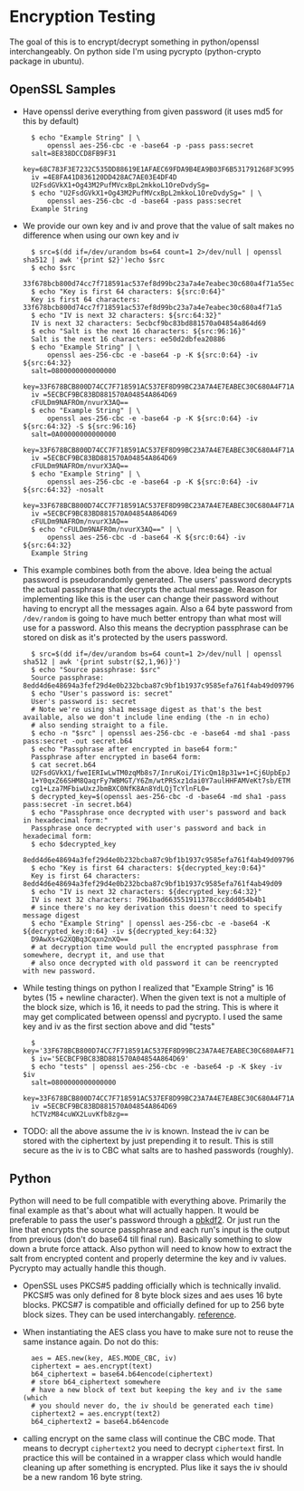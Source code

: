 Encryption Testing
==================

The goal of this is to encrypt/decrypt something in python/openssl interchangeably. On python side I'm using pycrypto (python-crypto package in ubuntu).

OpenSSL Samples
---------------

* Have openssl derive everything from given password (it uses md5 for this by default)

        $ echo "Example String" | \
            openssl aes-256-cbc -e -base64 -p -pass pass:secret
        salt=8E838DCCD8FB9F31
        key=68C783F3E7232C535DD88619E1AFAEC69FDA9B4EA9B03F6B531791268F3C9958
        iv =4E8FA41D836120DD428AC7AE03E4DF4D
        U2FsdGVkX1+Og43M2PufMVcxBpL2mkkoL1OreDvdySg=
        $ echo "U2FsdGVkX1+Og43M2PufMVcxBpL2mkkoL1OreDvdySg=" | \
            openssl aes-256-cbc -d -base64 -pass pass:secret
        Example String

* We provide our own key and iv and prove that the value of salt makes no difference when using our own key and iv

        $ src=$(dd if=/dev/urandom bs=64 count=1 2>/dev/null | openssl sha512 | awk '{print $2}')echo $src
        $ echo $src
        33f678bcb800d74cc7f718591ac537ef8d99bc23a7a4e7eabec30c680a4f71a55ecbcf9bc83bd881570a04854a864d69ee50d2dbfea208863f9fb0a00cc48c4a
        $ echo "Key is first 64 characters: ${src:0:64}"
        Key is first 64 characters: 33f678bcb800d74cc7f718591ac537ef8d99bc23a7a4e7eabec30c680a4f71a5
        $ echo "IV is next 32 characters: ${src:64:32}"
        IV is next 32 characters: 5ecbcf9bc83bd881570a04854a864d69
        $ echo "Salt is the next 16 characters: ${src:96:16}"
        Salt is the next 16 characters: ee50d2dbfea20886
        $ echo "Example String" | \
            openssl aes-256-cbc -e -base64 -p -K ${src:0:64} -iv ${src:64:32}
        salt=0800000000000000
        key=33F678BCB800D74CC7F718591AC537EF8D99BC23A7A4E7EABEC30C680A4F71A5
        iv =5ECBCF9BC83BD881570A04854A864D69
        cFULDm9NAFROm/nvurX3AQ==
        $ echo "Example String" | \
            openssl aes-256-cbc -e -base64 -p -K ${src:0:64} -iv ${src:64:32} -S ${src:96:16}
        salt=0A00000000000000
        key=33F678BCB800D74CC7F718591AC537EF8D99BC23A7A4E7EABEC30C680A4F71A5
        iv =5ECBCF9BC83BD881570A04854A864D69
        cFULDm9NAFROm/nvurX3AQ==
        $ echo "Example String" | \
            openssl aes-256-cbc -e -base64 -p -K ${src:0:64} -iv ${src:64:32} -nosalt
        key=33F678BCB800D74CC7F718591AC537EF8D99BC23A7A4E7EABEC30C680A4F71A5
        iv =5ECBCF9BC83BD881570A04854A864D69
        cFULDm9NAFROm/nvurX3AQ==
        $ echo "cFULDm9NAFROm/nvurX3AQ==" | \
            openssl aes-256-cbc -d -base64 -K ${src:0:64} -iv ${src:64:32}
        Example String

* This example combines both from the above. Idea being the actual password is pseudorandomly generated. The users' password decrypts the actual passphrase that decrypts the actual message. Reason for implementing like this is the user can change their password without having to encrypt all the messages again.  Also a 64 byte password from `/dev/random` is going to have much better entropy than what most will use for a password. Also this means the decryption passphrase can be stored on disk as it's protected by the users password.

        $ src=$(dd if=/dev/urandom bs=64 count=1 2>/dev/null | openssl sha512 | awk '{print substr($2,1,96)}')
        $ echo "Source passphrase: $src"
        Source passphrase: 8edd4d6e48694a3fef29d4e0b232bcba87c9bf1b1937c9585efa761f4ab49d097961bad663551911378ccc8dd054b4b1
        $ echo "User's password is: secret"
        User's password is: secret
        # Note we're using sha1 message digest as that's the best available, also we don't include line ending (the -n in echo)
        # also sending straight to a file.
        $ echo -n "$src" | openssl aes-256-cbc -e -base64 -md sha1 -pass pass:secret -out secret.b64
        $ echo "Passphrase after encrypted in base64 form:"
        Passphrase after encrypted in base64 form:
        $ cat secret.b64
        U2FsdGVkX1/fweIERIwLwTM0zqMb8s7/InruKoi/IYicQm18p31w+1+Cj6UpbEpJ
        1+Y0qxZ66SHM8QaqrFy7WBMGT/Y6Zm/wtPRSxz1dai0Y7aulHHFAMVeKt7sb/ETM
        cg1+Lza7MFbiwUxzJbmBXC0NfK8An8YdLQjTcYlnFL0=
        $ decrypted_key=$(openssl aes-256-cbc -d -base64 -md sha1 -pass pass:secret -in secret.b64)
        $ echo "Passphrase once decrypted with user's password and back in hexadecimal form:"
        Passphrase once decrypted with user's password and back in hexadecimal form:
        $ echo $decrypted_key
        8edd4d6e48694a3fef29d4e0b232bcba87c9bf1b1937c9585efa761f4ab49d097961bad663551911378ccc8dd054b4b1
        $ echo "Key is first 64 characters: ${decrypted_key:0:64}"
        Key is first 64 characters: 8edd4d6e48694a3fef29d4e0b232bcba87c9bf1b1937c9585efa761f4ab49d09
        $ echo "IV is next 32 characters: ${decrypted_key:64:32}"
        IV is next 32 characters: 7961bad663551911378ccc8dd054b4b1
        # since there's no key derivation this doesn't need to specify message digest
        $ echo "Example String" | openssl aes-256-cbc -e -base64 -K ${decrypted_key:0:64} -iv ${decrypted_key:64:32}
        D9AwXs+G2XQBq3Cqxn2nXQ==
        # at decryption time would pull the encrypted passphrase from somewhere, decrypt it, and use that
        # also once decrypted with old password it can be reencrypted with new password.

* While testing things on python I realized that "Example String" is 16 bytes (15 + newline character). When the given text is not a multiple of the block size, which is 16, it needs to pad the string. This is where it may get complicated between openssl and pycrypto. I used the same key and iv as the first section above and did "tests"

        $ key='33F678BCB800D74CC7F718591AC537EF8D99BC23A7A4E7EABEC30C680A4F71A5'
        $ iv='5ECBCF9BC83BD881570A04854A864D69'
        $ echo "tests" | openssl aes-256-cbc -e -base64 -p -K $key -iv $iv
        salt=0800000000000000
        key=33F678BCB800D74CC7F718591AC537EF8D99BC23A7A4E7EABEC30C680A4F71A5
        iv =5ECBCF9BC83BD881570A04854A864D69
        hCTVzM84cuWX2LuvKfb8zg==

* TODO: all the above assume the iv is known. Instead the iv can be stored with the ciphertext by just prepending it to result. This is still secure as the iv is to CBC what salts are to hashed passwords (roughly).

Python
------

Python will need to be full compatible with everything above. Primarily the final example as that's about what will actually happen.  It would be preferable to pass the user's password through a [pbkdf2](https://en.wikipedia.org/wiki/PBKDF2). Or just run the line that encrypts the source passphrase and each run's input is the output from previous (don't do base64 till final run). Basically something to slow down a brute force attack. Also python will need to know how to extract the salt from encrypted content and properly determine the key and iv values. Pycrypto may actually handle this though.

* OpenSSL uses PKCS#5 padding officially which is technically invalid.  PKCS#5 was only defined for 8 byte block sizes and aes uses 16 byte blocks.  PKCS#7 is compatible and officially defined for up to 256 byte block sizes. They can be used interchangably. [reference](https://en.wikipedia.org/wiki/Padding_%28cryptography%29#PKCS7).
* When instantiating the AES class you have to make sure not to reuse the same instance again.  Do not do this:

        aes = AES.new(key, AES.MODE_CBC, iv)
        ciphertext = aes.encrypt(text)
        b64_ciphertext = base64.b64encode(ciphertext)
        # store b64_ciphertext somewhere
        # have a new block of text but keeping the key and iv the same (which
        # you should never do, the iv should be generated each time)
        ciphertext2 = aes.encrypt(text2)
        b64_ciphertext2 = base64.b64encode

* calling encrypt on the same class will continue the CBC mode. That means to decrypt `ciphertext2` you need to decrypt `ciphertext` first. In practice this will be contained in a wrapper class which would handle cleaning up after something is encrypted. Plus like it says the iv should be a new random 16 byte string.
